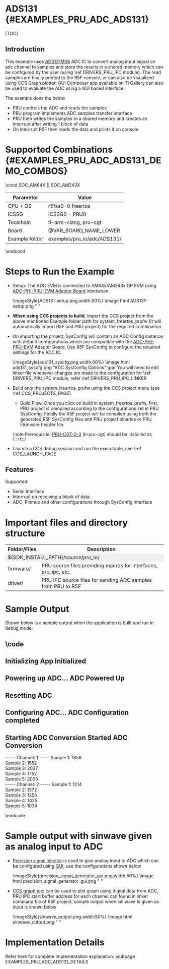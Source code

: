 # ADS131 {#EXAMPLES_PRU_ADC_ADS131}

[TOC]

## Introduction

This example uses [ADS131M08](https://www.ti.com/product/ADS131M08) ADC IC to convert analog input signal on adc channel to samples and store the results in a shared memory which can be configured by the user (using \ref DRIVERS_PRU_IPC module). The read samples are finally printed to the R5F console, or can also be visualized using CCS Graph plotter. GUI Composer app available on TI Gallery can also be used to evaluate the ADC using a GUI based interface.

The example does the below
- PRU controls the ADC and reads the samples
- PRU program implements ADC samples transfer interface
- PRU then writes the samples to a shared memory and creates an interrupt after writing 1 block of data
- On interrupt R5F then reads the data and prints it on console

# Supported Combinations {#EXAMPLES_PRU_ADC_ADS131_DEMO_COMBOS}

\cond SOC_AM64X || SOC_AM243X

 Parameter      | Value
 ---------------|-----------
 CPU + OS       | r5fss0-0 freertos
 ICSSG          | ICSSG0 - PRU0
 Toolchain      | ti-arm-clang, pru-cgt
 Board          | @VAR_BOARD_NAME_LOWER
 Example folder | examples/pru_io/adc/ADS131/

\endcond

# Steps to Run the Example

- Setup:  The ADC EVM is connected to AM64x/AM243x GP EVM using [ADC-PHI-PRU-EVM Adapter Board](https://www.ti.com/tool/ADC-PHI-PRU-EVM) inbetween.

    \imageStyle{ADS131-setup.png,width:50%}
    \image html ADS131-setup.png " "

- **When using CCS projects to build**, import the CCS project from the above mentioned Example folder path for system_freertos_prufw (It will automatically import R5F and PRU project) for the required combination.

- On importing the project, SysConfig will contain an ADC Config instance with default configurations which are compatible with the [ADC-PHI-PRU-EVM](https://www.ti.com/tool/ADC-PHI-PRU-EVM) Adapter Board, Use R5F SysConfig to configure the required settings for the ADC IC.

    \imageStyle{ads131_syscfg.png,width:60%}
    \image html ads131_syscfg.png "ADC SysConfig Options"
    \par
    You will need to edit linker file whenever changes are made to the configuration for \ref DRIVERS_PRU_IPC module, refer \ref DRIVERS_PRU_IPC_LINKER

- Build only the system_freertos_prufw using the CCS project menu (see \ref CCS_PROJECTS_PAGE).
     - Build Flow: Once you click on build in system_freertos_prufw, first, PRU project is compiled according to the configurations set in PRU SysConfig. Finally the R5F project will be compiled using both the generated R5F SysConfig files and PRU project binaries or PRU Firmware header file.

    \note
    Prerequisite: [PRU-CGT-2-3](https://www.ti.com/tool/PRU-CGT) (ti-pru-cgt) should be installed at: `C:/ti/`

- Launch a CCS debug session and run the executable, see \ref CCS_LAUNCH_PAGE

## Features

Supported:

- Serial Interface
- Interrupt on receiving a block of data
- ADC, Pinmux and other configurations through SysConfig interface

# Important files and directory structure

<table>
<tr>
    <th>Folder/Files
    <th>Description
</tr>
<tr><td colspan="2" bgcolor=#F0F0F0> ${SDK_INSTALL_PATH}/source/pru_io/</td></tr>
<tr>
    <td>firmware/
    <td>PRU source files providing macros for interfaces, pru_ipc, etc.</td>
</tr>
<tr>
    <td>driver/
    <td>PRU IPC source files for sending ADC samples from PRU to R5F</td>
</tr>
</table>

# Sample Output

Shown below is a sample output when the application is built and run in debug mode:

\code
--------------------------------------------------
Initializing App 
Initialized 
--------------------------------------------------
Powering up ADC... 
ADC Powered Up 
--------------------------------------------------
Resetting ADC 
--------------------------------------------------
Configuring ADC... 
ADC Configuration completed 
--------------------------------------------------
Starting ADC Conversion 
Started ADC Conversion 
--------------------------------------------------
----- Channel: 1 ----- 
Sample 1:  1858  
Sample 2:  1552  
Sample 3:  2037  
Sample 4:  1752  
Sample 5:  2005  
----- Channel: 2 ----- 
Sample 1:  1214  
Sample 2:  1372  
Sample 3:  1256  
Sample 4:  1425  
Sample 5:  1034 

\endcode

# Sample output with sinwave given as analog input to ADC

- [Precision signal injector](https://www.ti.com/tool/PSIEVM) is used to give analog input to ADC which can be configured using [GUI](https://www.ti.com/tool/download/SBAC170), use the configurations shown below

    \imageStyle{precision_signal_generator_gui.png,width:50%}
    \image html precision_signal_generator_gui.png " "

- [CCS graph tool](https://software-dl.ti.com/ccs/esd/documents/users_guide/ccs_debug-graphs.html) can be used to plot graph using digital data from ADC, PRU IPC start buffer address for each channel can found in linker command file of R5F project, sample output when sin wave is given as input is shown below

    \imageStyle{sinwave_output.png,width:50%}
    \image html sinwave_output.png " "

# Implementation Details

Refer here for complete implementation explanation: \subpage EXAMPLES_PRU_ADC_ADS131_DETAILS
